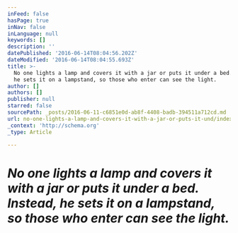 ```yaml
---
inFeed: false
hasPage: true
inNav: false
inLanguage: null
keywords: []
description: ''
datePublished: '2016-06-14T08:04:56.202Z'
dateModified: '2016-06-14T08:04:55.693Z'
title: >-
  No one lights a lamp and covers it with a jar or puts it under a bed. Instead,
  he sets it on a lampstand, so those who enter can see the light.
author: []
authors: []
publisher: null
starred: false
sourcePath: _posts/2016-06-11-c6851e0d-ab8f-4408-badb-394511a712cd.md
url: no-one-lights-a-lamp-and-covers-it-with-a-jar-or-puts-it-und/index.html
_context: 'http://schema.org'
_type: Article

---
```

# _No one lights a lamp and covers it with a jar or puts it under a bed. Instead, he sets it on a lampstand, so those who enter can see the light._